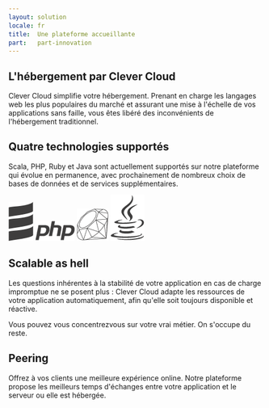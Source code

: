 ```yaml
---
layout: solution
locale: fr
title:  Une plateforme accueillante
part:   part-innovation
---
```

<div id="part-by-cc">
   <div class="container">
      <div class="span5">
      <h2>L'hébergement par Clever Cloud</h2>
      <div class="row">
         <div class="span5">
            <p>
               Clever Cloud simplifie votre hébergement. Prenant en charge les langages web les plus populaires du marché et  assurant une mise à l'échelle de vos applications sans faille, vous êtes libéré des inconvénients de l'hébergement traditionnel.
            </p>
         </div>
      </div>
      </div>
   </div>
</div>
<div id="part-code-as-you-are">
   <div class="container">
      <div class="span5">
         <div class="row">
            <div class="span5 offset7">
               <h2>Quatre technologies supportés</h2>
               <p>
                  Scala, PHP, Ruby et Java sont actuellement supportés sur notre
                  plateforme qui évolue en permanence, avec prochainement de nombreux choix de bases de données et de services supplémentaires.
               </p>
               <div id="lang-display">
                  <img src="/img/technos/scala-logo.png" alt="scala" />
                  <img src="/img/technos/php-logo.png" alt="php" />
                  <img src="/img/technos/ruby-logo.png" alt="ruby" />
                  <img src="/img/technos/java-logo.png" alt="java" />
               </div>
            </div>
         </div>
      </div>
   </div>
</div>
<div id="part-scalable-as-hell">
   <div class="container">
      <div class="span5">
         <h2>Scalable as hell</h2>
         <div class="row">
            <div class="span5">
               <p>
                  Les questions inhérentes à la stabilité de votre application en cas de charge impromptue ne se posent plus : Clever Cloud adapte les ressources de votre application automatiquement, afin qu'elle soit toujours disponible et réactive.
               </p>
               <p>
                  Vous pouvez vous concentrezvous sur votre vrai métier. On s'occupe du reste.
               </p>
            </div>
         </div>
      </div>
   </div>
</div>
<div id="part-peering">
   <div class="container">
      <div class="span5">
         <div class="row">
            <div class="span4 offset8">
               <h2>Peering</h2>
               <p>
                  Offrez à vos clients une meilleure expérience online. Notre plateforme
                  propose les meilleurs temps d'échanges entre votre application et le
                  serveur ou elle est hébergée.
               </p>
            </div>
         </div>
      </div>
   </div>
</div>
